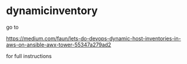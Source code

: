 # dynamicinventory

go to 

https://medium.com/faun/lets-do-devops-dynamic-host-inventories-in-aws-on-ansible-awx-tower-55347a279ad2

for full instructions
